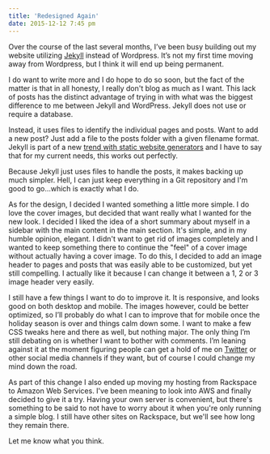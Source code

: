 ```yaml
---
title: 'Redesigned Again'
date: 2015-12-12 7:45 pm
---
```


Over the course of the last several months, I’ve been busy building out my website utilizing <a href="https://jekyllrb.com/" target="_blank" rel="noopener">Jekyll</a> instead of Wordpress. It’s not my first time moving away from Wordpress, but I think it will end up being permanent.

I do want to write more and I do hope to do so soon, but the fact of the matter is that in all honesty, I really don't blog as much as I want. This lack of posts has the distinct advantage of trying in with what was the biggest difference to me between Jekyll and WordPress. Jekyll does not use or require a database.

Instead, it uses files to identify the individual pages and posts. Want to add a new post? Just add a file to the posts folder with a given filename format. Jekyll is part of a new <a href="http://www.smashingmagazine.com/2015/11/modern-static-website-generators-next-big-thing/" target="_blank" rel="noopener">trend with static website generators</a> and I have to say that for my current needs, this works out perfectly.

Because Jekyll just uses files to handle the posts, it makes backing up much simpler. Hell, I can just keep everything in a Git repository and I'm good to go...which is exactly what I do.

As for the design, I decided I wanted something a little more simple. I do love the cover images, but decided that want really what I wanted for the new look. I decided I liked the idea of a short summary about myself in a sidebar with the main content in the main section. It's simple, and in my humble opinion, elegant. I didn't want to get rid of images completely and I wanted to keep something there to continue the "feel" of a cover image without actually having a cover image. To do this, I decided to add an image header to pages and posts that was easily able to be customized, but yet still compelling. I actually like it because I can change it between a 1, 2 or 3 image header very easily.

I still have a few things I want to do to improve it. It is responsive, and looks good on both desktop and mobile. The images however, could be better optimized, so I’ll probably do what I can to improve that for mobile once the holiday season is over and things calm down some. I want to make a few CSS tweaks here and there as well, but nothing major. The only thing I’m still debating on is whether I want to bother with comments. I’m leaning against it at the moment figuring people can get a hold of me on <a href="https://www.twitter.com/kpwags" target="_blank" rel="noopener">Twitter</a> or other social media channels if they want, but of course I could change my mind down the road.

As part of this change I also ended up moving my hosting from Rackspace to Amazon Web Services. I've been meaning to look into AWS and finally decided to give it a try. Having your own server is convenient, but there's something to be said to not have to worry about it when you're only running a simple blog. I still have other sites on Rackspace, but we'll see how long they remain there.

Let me know what you think.
